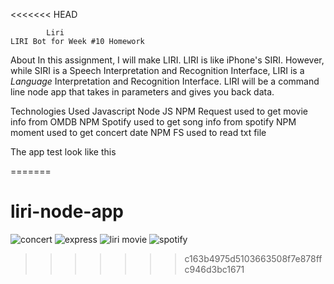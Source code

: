 <<<<<<< HEAD
     
     
            Liri
    LIRI Bot for Week #10 Homework


About
In this assignment, I will make LIRI. LIRI is like iPhone's SIRI. However, while SIRI is a Speech Interpretation and Recognition Interface, LIRI is a _Language_ Interpretation and Recognition Interface. LIRI will be a command line node app that takes in parameters and gives you back data.

Technologies Used
Javascript
Node JS
NPM Request used to get movie info from OMDB
NPM Spotify used to get song info from spotify
NPM moment used to get concert date
NPM FS used to read txt file


The app test  look like this

=======
# liri-node-app


![concert](https://user-images.githubusercontent.com/39536292/55809573-27cefb00-5ab4-11e9-9d7f-79f8a14aefc4.GIF)
![express](https://user-images.githubusercontent.com/39536292/55809574-27cefb00-5ab4-11e9-8228-e2796a2c2fe3.GIF)
![liri movie](https://user-images.githubusercontent.com/39536292/55809575-27cefb00-5ab4-11e9-8345-322cc0317783.GIF)
![spotify](https://user-images.githubusercontent.com/39536292/55809576-27cefb00-5ab4-11e9-9a31-0fb68240df40.GIF)
>>>>>>> c163b4975d5103663508f7e878ffc946d3bc1671
